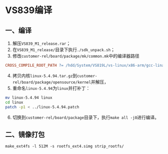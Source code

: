 # VS839编译

## 一、编译

1. 解压`VS839_M1_release.rar`；
2. 在`VS839_M1_release/`目录下执行`./sdk_unpack.sh`；
3. 修改`customer-rel/board/package/mk/common.mk`中的编译器路径

```makefile
CROSS_COMPILE_ROOT_PATH	?= /hdd/System/VS819L/vs-linux/x86-arm/gcc-linaro-7.5.0-aarch64-linux-gnu
```

4. 拷贝内核`linux-5.4.94.tar.gz`到`customer-rel/board/package/opensource/kernel`并解压，
5. 重命名`linux-5.4.94`为`linux`并打补丁：

```sh
mv linux-5.4.94 linux
cd linux
patch -p1 < ../linux-5.4.94.patch
```

6. 切换到`customer-rel/board/package`目录下，执行`make all -j8`进行编译。

## 二、镜像打包

```
make_ext4fs -l 512M -s rootfs_ext4.simg strip_rootfs/
```